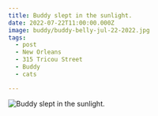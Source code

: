 ```yaml
---
title: Buddy slept in the sunlight.
date: 2022-07-22T11:00:00.000Z
image: buddy/buddy-belly-jul-22-2022.jpg
tags:
  - post 
  - New Orleans
  - 315 Tricou Street
  - Buddy
  - cats

---
```


![Buddy slept in the sunlight.](/static/img/buddy/buddy-belly-jul-22-2022.jpg)
